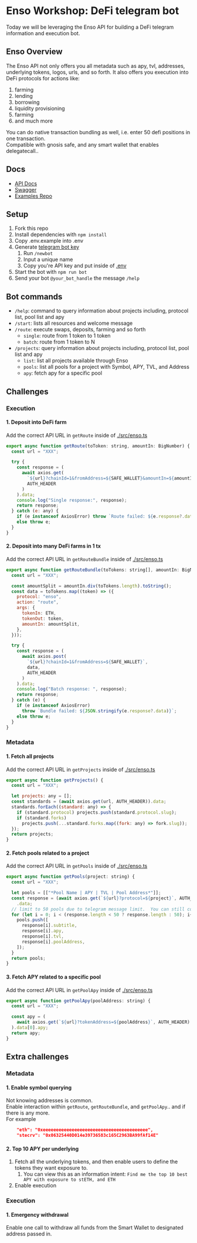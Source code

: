 # Enso Workshop: DeFi telegram bot 
Today we will be leveraging the Enso API for building a DeFi telegram information and execution bot.

## Enso Overview
The Enso API not only offers you all metadata such as apy, tvl, addresses, underlying tokens, logos, urls, and so forth.  It also offers you execution into DeFi protocols for actions like:  

1. farming  
2. lending  
3. borrowing  
4. liquidity provisioning  
5. farming  
6. and much more

You can do native transaction bundling as well, i.e. enter 50 defi positions in one transaction.  
Compatible with gnosis safe, and any smart wallet that enables delegatecall..

## Docs
- [API Docs](https://docs.enso.finance/)
- [Swagger](https://api.enso.finance/api#/)
- [Examples Repo](https://github.com/EnsoFinance/shortcuts-api-examples)

## Setup
1. Fork this repo
2. Install dependencies with `npm install`
3. Copy .env.example into .env
4. Generate [telegram bot key](https://t.me/BotFather)  
   1. Run `/newbot`  
   2. Input a unique name  
   3. Copy you're API key and put inside of [.env](.env)
5. Start the bot with `npm run bot`
6. Send your bot `@your_bot_handle` the message `/help` 

## Bot commands
- `/help`:  command to query information about projects including, protocol list, pool list and apy  
- `/start`: lists all resources and welcome message  
- `/route`: execute swaps, deposits, farming and so forth  
  - `single`: route from 1 token to 1 token  
  - `batch`: route from 1 token to N  
- `/projects`: query information about projects including, protocol list, pool list and apy  
  - `list`: list all projects available through Enso  
  - `pools`: list all pools for a project with Symbol, APY, TVL, and Address  
  - `apy`: fetch apy for a specific pool  


## Challenges

### Execution

#### 1. Deposit into DeFi farm
Add the correct API URL in `getRoute` inside of [./src/enso.ts](./src/enso.ts)  
```javascript
export async function getRoute(toToken: string, amountIn: BigNumber) {
  const url = "XXX";

  try {
    const response = (
      await axios.get(
        `${url}?chainId=1&fromAddress=${SAFE_WALLET}&amountIn=${amountIn.toString()}&tokenIn=${ETH}&tokenOut=${toToken}`,
        AUTH_HEADER
      )
    ).data;
    console.log("Single response:", response);
    return response;
  } catch (e: any) {
    if (e instanceof AxiosError) throw `Route failed: ${e.response?.data}`;
    else throw e;
  }
}
```

#### 2. Deposit into many DeFi farms in 1 tx
Add the correct API URL in `getRouteBundle` inside of [./src/enso.ts](./src/enso.ts)  
```javascript
export async function getRouteBundle(toTokens: string[], amountIn: BigNumber) {
  const url = "XXX";

  const amountSplit = amountIn.div(toTokens.length).toString();
  const data = toTokens.map((token) => ({
    protocol: "enso",
    action: "route",
    args: {
      tokenIn: ETH,
      tokenOut: token,
      amountIn: amountSplit,
    },
  }));

  try {
    const response = (
      await axios.post(
        `${url}?chainId=1&fromAddress=${SAFE_WALLET}`,
        data,
        AUTH_HEADER
      )
    ).data;
    console.log("Batch response: ", response);
    return response;
  } catch (e) {
    if (e instanceof AxiosError)
      throw `Bundle failed: ${JSON.stringify(e.response?.data)}`;
    else throw e;
  }
}
```

### Metadata

#### 1. Fetch all projects
Add the correct API URL in `getProjects` inside of [./src/enso.ts](./src/enso.ts)  
```javascript
export async function getProjects() {
  const url = "XXX";

  let projects: any = [];
  const standards = (await axios.get(url, AUTH_HEADER)).data;
  standards.forEach((standard: any) => {
    if (standard.protocol) projects.push(standard.protocol.slug);
    if (standard.forks)
      projects.push(...standard.forks.map((fork: any) => fork.slug));
  });
  return projects;
}
```

#### 2. Fetch pools related to a project
Add the correct API URL in `getPools` inside of [./src/enso.ts](./src/enso.ts)  
```javascript
export async function getPools(project: string) {
  const url = "XXX";

  let pools = [["*Pool Name | APY | TVL | Pool Address*"]];
  const response = (await axios.get(`${url}?protocol=${project}`, AUTH_HEADER))
    .data;
  // limit to 50 pools due to telegram message limit.  You can still console.log the full list here before array if you want more details
  for (let i = 0; i < (response.length < 50 ? response.length : 50); i++) {
    pools.push([
      response[i].subtitle,
      response[i].apy,
      response[i].tvl,
      response[i].poolAddress,
    ]);
  }
  return pools;
}
```

#### 3. Fetch APY related to a specific pool
Add the correct API URL in `getPoolApy` inside of [./src/enso.ts](./src/enso.ts)  
```javascript
export async function getPoolApy(poolAddress: string) {
  const url = "XXX";

  const apy = (
    await axios.get(`${url}?tokenAddress=${poolAddress}`, AUTH_HEADER)
  ).data[0].apy;
  return apy;
}
```

## Extra challenges

### Metadata

#### 1. Enable symbol querying
Not knowing addresses is common.  
Enable interaction within `getRoute`, `getRouteBundle`, and `getPoolApy`.. and if there is any more.  
For example
```json
    "eth": "0xeeeeeeeeeeeeeeeeeeeeeeeeeeeeeeeeeeeeeeee",
    "stecrv": "0x06325440D014e39736583c165C2963BA99fAf14E"
```

#### 2. Top 10 APY per underlying
1. Fetch all the underlying tokens, and then enable users to define the tokens they want exposure to.  
   1. You can view this as an information intent: `Find me the top 10 best APY with exposure to stETH, and ETH`
2. Enable execution

### Execution

#### 1. Emergency withdrawal
Enable one call to withdraw all funds from the Smart Wallet to designated address passed in.
